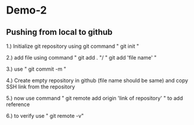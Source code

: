 # Demo-2

## Pushing from local to github

1.) Initialize git repository using git command " git init "

2.) add file using command " git add . "/ " git add 'file name' "

3.) use " git commit -m "

4.)  Create empty repository in github (file name should be same) and copy SSH link from the repository

5.) now use command " git remote add origin 'link of repository' " to add reference

6.) to verify use " git remote -v"